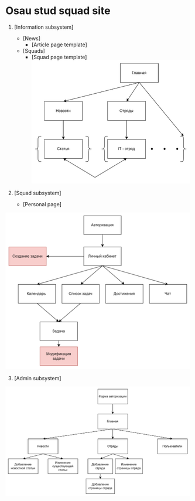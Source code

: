 # Osau stud squad site

1) [Information subsystem]
    * [News]
        * [Article page template]
    * [Squads]
        * [Squad page template]
![](./todolist_res/1.png)

2) [Squad subsystem]
    * [Personal page]
    
![](./todolist_res/2.png)

3) [Admin subsystem]

![](./todolist_res/3.png)
